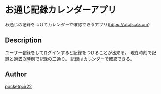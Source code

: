お通じ記録カレンダーアプリ
====

お通じの記録をつけてカレンダーで確認できるアプリ(https://otojical.com)

## Description
ユーザー登録をしてログインすると記録をつけることが出来る。
現在時刻で記録と過去の時刻で記録の二通り。
記録はカレンダーで確認できる。

## Author
[pocketpair22](https://github.com/pocketpair22)
